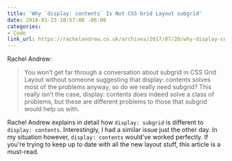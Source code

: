 ```yaml
---
title: 'Why `display: contents` Is Not CSS Grid Layout subgrid'
date: 2018-01-23 10:57:00 -06:00
categories:
- Code
link_url: https://rachelandrew.co.uk/archives/2017/07/20/why-display-contents-is-not-css-grid-layout-subgrid/
---
```


Rachel Andrew:

> You won’t get far through a conversation about subgrid in CSS Grid Layout without someone suggesting that display: contents solves most of the problems anyway, so do we really need subgrid? This really isn’t the case, display: contents does indeed solve a class of problems, but these are different problems to those that subgrid would help us with.

Rachel Andrew explains in detail how `display: subgrid` is different to `display: contents`. Interestingly, I had a similar issue just the other day. In my situation however, `display: contents` would've worked perfectly. If you're trying to keep up to date with all the new layout stuff, this article is a must-read.
